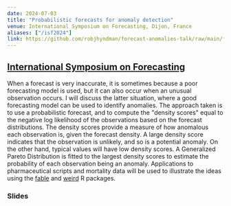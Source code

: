 ```yaml
---
date: 2024-07-03
title: "Probabilistic forecasts for anomaly detection"
venue: International Symposium on Forecasting, Dijon, France
aliases: ["/isf2024"]
link: https://github.com/robjhyndman/forecast-anomalies-talk/raw/main/forecast_anomalies.pdf
---
```


## [International Symposium on Forecasting](https://isf.forecasters.org)

When a forecast is very inaccurate, it is sometimes because a poor forecasting model is used, but it can also occur when an unusual observation occurs. I will discuss the latter situation, where a good forecasting model can be used to identify anomalies. The approach taken is to use a probabilistic forecast, and to compute the "density scores" equal to the negative log likelihood of the observations based on the forecast distributions. The density scores provide a measure of how anomalous each observation is, given the forecast density. A large density score indicates that the observation is unlikely, and so is a potential anomaly. On the other hand, typical values will have low density scores. A Generalized Pareto Distribution is fitted to the largest density scores to estimate the probability of each observation being an anomaly.  Applications to pharmaceutical scripts and mortality data will be used to illustrate the ideas using the [fable](https://fable.tidyverts.org) and [weird](https://pkg.robjhyndman.com/weird-package) R packages.

### Slides
